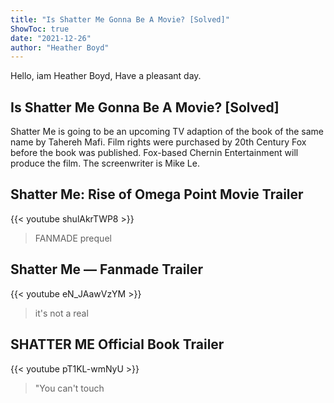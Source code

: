 ```yaml
---
title: "Is Shatter Me Gonna Be A Movie? [Solved]"
ShowToc: true 
date: "2021-12-26"
author: "Heather Boyd" 
---
```


Hello, iam Heather Boyd, Have a pleasant day.
## Is Shatter Me Gonna Be A Movie? [Solved]
Shatter Me is going to be an upcoming TV adaption of the book of the same name by Tahereh Mafi. Film rights were purchased by 20th Century Fox before the book was published. Fox-based Chernin Entertainment will produce the film. The screenwriter is Mike Le.

## Shatter Me: Rise of Omega Point Movie Trailer
{{< youtube shulAkrTWP8 >}}
>FANMADE prequel 

## Shatter Me — Fanmade Trailer
{{< youtube eN_JAawVzYM >}}
>it's not a real 

## SHATTER ME Official Book Trailer
{{< youtube pT1KL-wmNyU >}}
>"You can't touch 

